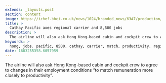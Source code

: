 ```yaml
--- 
extends: _layouts.post 
section: content 
image: https://ichef.bbci.co.uk/news/1024/branded_news/63A7/production/_115011552_54625997.jpg 
title: > 
  Cathay Pacific axes regional carrier and 8,500 jobs 
description: > 
  The airline will also ask Hong Kong-based cabin and cockpit crew to agree to changes in their employment conditions “to match remuneration more closely to productivity”. 
keywords: > 
  hong, jobs, pacific, 8500, cathay, carrier, match, productivity, regional, employment, remuneration, cockpit, crew, closely, kongbased, axes, conditions 
date: 1603255358.6057959 
--- 
```

<div><p>The airline will also ask Hong Kong-based cabin and cockpit crew to agree to changes in their employment conditions &#8220;to match remuneration more closely to productivity&#8221;.</p></div>